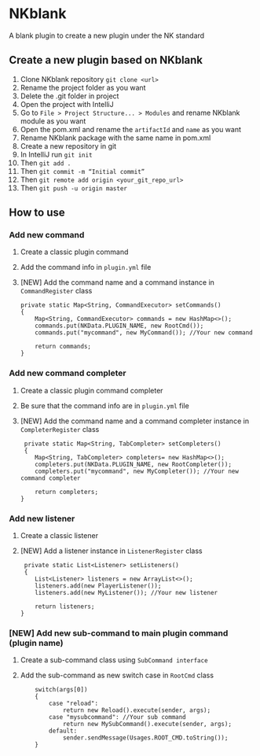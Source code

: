 # NKblank

A blank plugin to create a new plugin under the NK standard

## Create a new plugin based on NKblank

1. Clone NKblank repository `git clone <url>`
2. Rename the project folder as you want
3. Delete the .git folder in project
4. Open the project with IntelliJ
5. Go to `File > Project Structure... > Modules` and rename NKblank module as you want
6. Open the pom.xml and rename the `artifactId` and `name` as you want
8. Rename NKblank package with the same name in pom.xml
9. Create a new repository in git
10. In IntelliJ run `git init`
11. Then `git add .`
12. Then `git commit -m “Initial commit”`
13. Then `git remote add origin <your_git_repo_url>`
14. Then `git push -u origin master`

## How to use

### Add new command

1. Create a classic plugin command
2. Add the command info in `plugin.yml` file
3. [NEW] Add the command name and a command instance in `CommandRegister` class

       private static Map<String, CommandExecutor> setCommands()  
       {  
           Map<String, CommandExecutor> commands = new HashMap<>();
           commands.put(NKData.PLUGIN_NAME, new RootCmd());
           commands.put("mycommand", new MyCommand()); //Your new command
            
           return commands;
       }

### Add new command completer

1. Create a classic plugin command completer
2. Be sure that the command info are in `plugin.yml` file
3. [NEW] Add the command name and a command completer instance in `CompleterRegister` class

        private static Map<String, TabCompleter> setCompleters()  
        {  
           Map<String, TabCompleter> completers= new HashMap<>();
           completers.put(NKData.PLUGIN_NAME, new RootCompleter());
           completers.put("mycommand", new MyCompleter()); //Your new command completer
            
           return completers;
       }

### Add new listener

1. Create a classic listener
2. [NEW] Add a listener instance in `ListenerRegister` class

        private static List<Listener> setListeners() 
        {  
           List<Listener> listeners = new ArrayList<>();
           listeners.add(new PlayerListener());
           listeners.add(new MyListener()); //Your new listener
           
           return listeners;
       }

### [NEW] Add new sub-command to main plugin command (plugin name)

1. Create a sub-command class using `SubCommand interface`
2. Add the sub-command as new switch case in `RootCmd` class

           switch(args[0])
           {
               case "reload":
                   return new Reload().execute(sender, args);
               case "mysubcommand": //Your sub command
                   return new MySubCommand().execute(sender, args);
               default:
                   sender.sendMessage(Usages.ROOT_CMD.toString());
           }